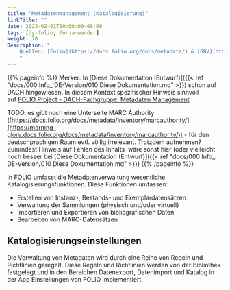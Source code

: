 ```yaml
---
title: "Metadatenmanagement (Katalogisierung)"
linkTitle: ""
date: 2023-02-01T00:00:00-00:00
tags: [by-folio, for-anwender]
weight: 70
Description: "
    Quellen: [Folio](https://docs.folio.org/docs/metadata/) & [GBV](https://info.gbv.de/pages/viewpage.action?pageId=839188632)
    "
---
```


{{% pageinfo %}}
Merker: In [Diese Dokumentation (Entwurf)]({{< ref "docs/000 Info_ DE-Version/010 Diese Dokumentation.md" >}}) schon auf DACH hingewiesen. In diesem Kontext spezifischer Hinweis sinnvoll auf [FOLIO Project - DACH-Fachgruppe: Metadaten Management](https://wiki.folio.org/display/Deutsche/D-Metadaten+Management)

TODO: es gibt noch eine Unterseite MARC Authority ([https://docs.folio.org/docs/metadata/inventory/marcauthority/](https://morning-glory.docs.folio.org/docs/metadata/inventory/marcauthority/)) - für den deutschprachigen Raum evtl. völlig irrelevant. Trotzdem aufnehmen? Zumindest Hinweis auf Fehlen des Inhalts  wäre sonst hier (oder vielleicht noch besser bei [Diese Dokumentation (Entwurf)]({{< ref "docs/000 Info_ DE-Version/010 Diese Dokumentation.md" >}})
{{% /pageinfo %}}

In FOLIO umfasst die Metadatenverwaltung wesentliche Katalogisierungsfunktionen. Diese Funktionen umfassen:

* Erstellen von Instanz-, Bestands- und Exemplardatensätzen
* Verwaltung der Sammlungen (physisch und/oder virtuell)
* Importieren und Exportieren von bibliografischen Daten
* Bearbeiten von MARC-Datensätzen

## Katalogisierungseinstellungen

Die Verwaltung von Metadaten wird durch eine Reihe von Regeln und Richtlinien geregelt. Diese Regeln und Richtlinien werden von der Bibliothek festgelegt und in den Bereichen Datenexport, Datenimport und Katalog in der App Einstellungen von FOLIO implementiert.
